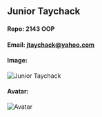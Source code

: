 ## Junior Taychack
#### Repo: 2143 OOP
#### Email: jtaychack@yahoo.com
#### Image:
![Junior Taychack](https://ibb.co/3BQcT3D)
#### Avatar:
![Avatar](https://500px.com/photo/1021793058/image0-by-Junior-Taychack/)
